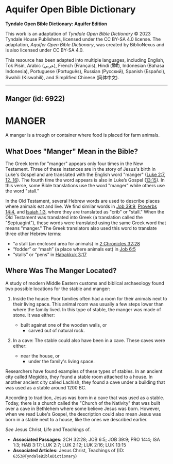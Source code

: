 # Aquifer Open Bible Dictionary

**Tyndale Open Bible Dictionary: Aquifer Edition**

This work is an adaptation of *Tyndale Open Bible Dictionary* © 2023 Tyndale House Publishers, licensed under the CC BY\-SA 4\.0 license. The adaptation, *Aquifer Open Bible Dictionary*, was created by BiblioNexus and is also licensed under CC BY\-SA 4\.0\.

This resource has been adapted into multiple languages, including English, Tok Pisin, Arabic (عربي), French (Français), Hindi (हिंदी), Indonesian (Bahasa Indonesia), Portuguese (Português), Russian (Русский), Spanish (Español), Swahili (Kiswahili), and Simplified Chinese (简体中文).



--------------------------------

## Manger (id: 6922)

MANGER
======

A manger is a trough or container where food is placed for farm animals.

What Does "Manger" Mean in the Bible?
-------------------------------------

The Greek term for "manger" appears only four times in the New Testament. Three of these instances are in the story of Jesus's birth in Luke's Gospel and are translated with the English word "manger" ([Luke 2:7, 12, 16](https://ref.ly/Luke2:7,Luke2:12,Luke2:16)). The fourth time the word appears is also in Luke’s Gospel ([13:15](https://ref.ly/Luke13:15)). In this verse, some Bible translations use the word "manger" while others use the word "stall."

In the Old Testament, several Hebrew words are used to describe places where animals eat and live. We find similar words in [Job 39:9](https://ref.ly/Job39:9), [Proverbs 14:4](https://ref.ly/Prov14:4), and [Isaiah 1:3](https://ref.ly/Isa1:3), where they are translated as "crib" or "stall." When the Old Testament was translated into Greek (a translation called the "Septuagint"), these words were translated using the same Greek word that means "manger." The Greek translators also used this word to translate three other Hebrew terms:

* "a stall (an enclosed area for animals) in [2 Chronicles 32:28](https://ref.ly/2Chr32:28)
* “fodder” or “mash” (a place where animals eat) in [Job 6:5](https://ref.ly/Job6:5)
* “stalls” or “pens” in [Habakkuk 3:17](https://ref.ly/Hab3:17)

Where Was The Manger Located?
-----------------------------

A study of modern Middle Eastern customs and biblical archaeology found two possible locations for the stable and manger: 

1. Inside the house: Poor families often had a room for their animals next to their living space. This animal room was usually a few steps lower than where the family lived. In this type of stable, the manger was made of stone. It was either:

    * built against one of the wooden walls, or
        * carved out of natural rock.
2. In a cave: The stable could also have been in a cave. These caves were either:

    * near the house, or
        * under the family's living space.

Researchers have found examples of these types of stables. In an ancient city called Megiddo, they found a stable room attached to a house. In another ancient city called Lachish, they found a cave under a building that was used as a stable around 1200 BC.

According to tradition, Jesus was born in a cave that was used as a stable. Today, there is a church called the "Church of the Nativity" that was built over a cave in Bethlehem where some believe Jesus was born. However, when we read Luke's Gospel, the description could also mean Jesus was born in a stable next to a house, like the ones we described earlier.

*See* Jesus Christ, Life and Teachings of.

* **Associated Passages:** 2CH 32:28; JOB 6:5; JOB 39:9; PRO 14:4; ISA 1:3; HAB 3:17; LUK 2:7; LUK 2:12; LUK 2:16; LUK 13:15
* **Associated Articles:** Jesus Christ, Teachings of (ID: `6353@TyndaleBibleDictionary`)

